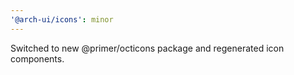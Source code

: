 ```yaml
---
'@arch-ui/icons': minor
---
```


Switched to new @primer/octicons package and regenerated icon components.
